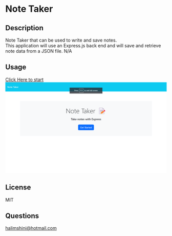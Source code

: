 # Note Taker

## Description
 Note Taker that can be used to write and save notes. <br>
 This application will use an Express.js back end and will save and retrieve note data from a JSON file.
N/A
## Usage 
[Click Here to start](https://watch.screencastify.com/v/m0oWvfFzEGHP4qA3XBk5)<br>
![note taker](./Assets/img-1.png)<br>

## License
MIT
## Questions
halimshini@hotmail.com
